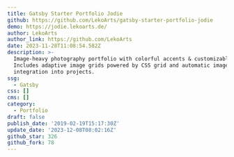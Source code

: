 ```yaml
---
title: Gatsby Starter Portfolio Jodie
github: https://github.com/LekoArts/gatsby-starter-portfolio-jodie
demo: https://jodie.lekoarts.de/
author: LekoArts
author_link: https://github.com/LekoArts
date: 2023-11-28T11:08:54.582Z
description: >-
  Image-heavy photography portfolio with colorful accents & customizable pages.
  Includes adaptive image grids powered by CSS grid and automatic image
  integration into projects.
ssg:
  - Gatsby
css: []
cms: []
category:
  - Portfolio
draft: false
publish_date: '2019-02-19T15:17:30Z'
update_date: '2023-12-08T08:02:16Z'
github_star: 326
github_fork: 78
---
```

